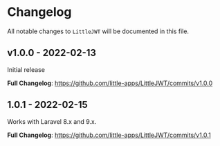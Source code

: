 # Changelog

All notable changes to `LittleJWT` will be documented in this file.

## v1.0.0 - 2022-02-13

Initial release

**Full Changelog**: https://github.com/little-apps/LittleJWT/commits/v1.0.0

## 1.0.1 - 2022-02-15

Works with Laravel 8.x and 9.x.

**Full Changelog**: https://github.com/little-apps/LittleJWT/commits/v1.0.1
